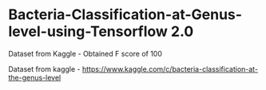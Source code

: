 # Bacteria-Classification-at-Genus-level-using-Tensorflow 2.0
Dataset from Kaggle - Obtained F score of 100


Dataset from kaggle - https://www.kaggle.com/c/bacteria-classification-at-the-genus-level
